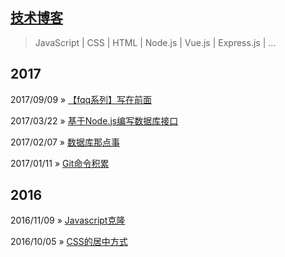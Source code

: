 ## [技术博客](https://github.com/tadashi-chen/blog)

> JavaScript | CSS | HTML | Node.js | Vue.js | Express.js | ...

## 2017

2017/09/09 » [【fqq系列】写在前面](https://github.com/tadashi-chen/blog/issues/6)

2017/03/22 » [基于Node.js编写数据库接口](https://github.com/tadashi-chen/blog/issues/5)

2017/02/07 » [数据库那点事](https://github.com/tadashi-chen/blog/issues/4)

2017/01/11 » [Git命令积累](https://github.com/tadashi-chen/blog/issues/3)

## 2016

2016/11/09 » [Javascript克隆](https://github.com/tadashi-chen/blog/issues/2)

2016/10/05 » [CSS的居中方式](https://github.com/tadashi-chen/blog/issues/1)
